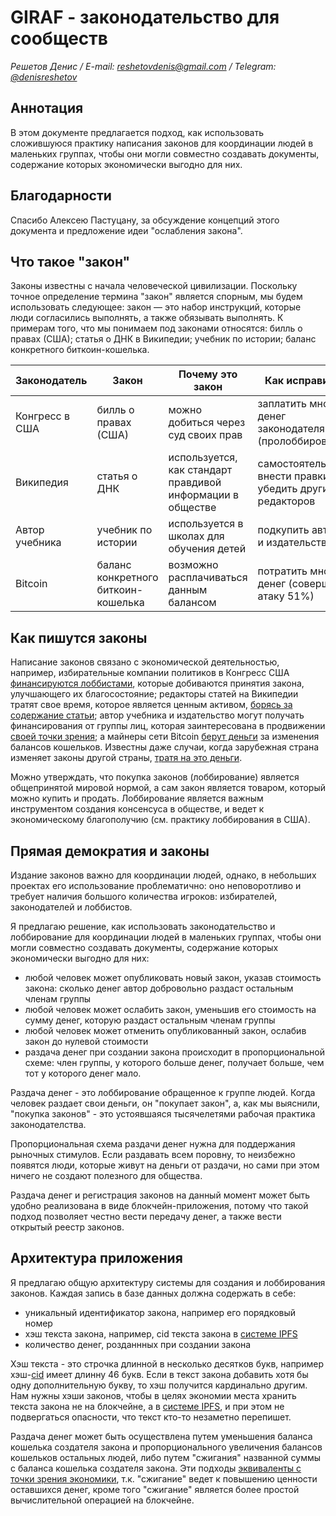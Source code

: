 # GIRAF - законодательство для сообществ

_Решетов Денис / E-mail:_ [_reshetovdenis@gmail.com_](mailto:reshetovdenis@gmail.com) _/ Telegram:_ [_@denisreshetov_](https://t.me/denisreshetov)

## Аннотация

В этом документе предлагается подход, как использовать сложившуюся практику написания законов для координации людей в маленьких группах, чтобы они могли совместно создавать документы, содержание которых экономически выгодно для них.

## Благодарности

Спасибо Алексею Пастуцану, за обсуждение концепций этого документа и предложение идеи "ослабления закона".

## Что такое "закон"

Законы известны с начала человеческой цивилизации. Поскольку точное определение термина "закон" является спорным, мы будем использовать следующее: закон — это набор инструкций, которые люди согласились выполнять, а также обязывать выполнять. К примерам того, что мы понимаем под законами относятся: билль о правах (США); статья о ДНК в Википедии; учебник по истории; баланс конкретного биткоин-кошелька.

| Законодатель | Закон | Почему это закон | Как исправить |
| ----------- | ----------- | ----------- | ----------- |
| Конгресс в США | билль о правах (США) | можно добиться через суд своих прав | заплатить много денег законодателям (пролоббировать) |
| Википедия | статья о ДНК | используется, как стандарт правдивой информации в обществе | самостоятельно внести правки и убедить других редакторов |
| Автор учебника | учебник по истории | используется в школах для обучения детей | подкупить автора и издательство |
| Bitcoin | баланс конкретного биткоин-кошелька | возможно расплачиваться данным балансом | потратить много денег (совершить атаку 51%) |

## Как пишутся законы

Написание законов связано с экономической деятельностью, например, избирательные компании политиков в Конгресс США [финансируются лоббистами](https://en.wikipedia.org/wiki/Lobbying_in_the_United_States), которые добиваются принятия закона, улучшающего их благосостояние; редакторы статей на Википедии тратят свое время, которое является ценным активом, [борясь за содержание статьи](https://en.wikipedia.org/wiki/Wikipedia:Edit_warring); автор учебника и издательство могут получать финансирования от группы лиц, которая заинтересована в продвижении [своей точки зрения](https://meduza.io/feature/2019/10/21/ministerstvo-prosveschenie); а майнеры сети Bitcoin [берут деньги](https://bitcoin.org/bitcoin.pdf) за изменения балансов кошельков. Известны даже случаи, когда зарубежная страна изменяет законы другой страны, [тратя на это деньги](https://www.reuters.com/article/politicsNews/idUSN2450753720071024).

Можно утверждать, что покупка законов (лоббирование) является общепринятой мировой нормой, а сам закон является товаром, который можно купить и продать. Лоббирование является важным инструментом создания консенсуса в обществе, и ведет к экономическому благополучию (см. практику лоббирования в США).

## Прямая демократия и законы

Издание законов важно для координации людей, однако, в небольших проектах его использование проблематично: оно неповоротливо и требует наличия большого количества игроков: избирателей, законодателей и лоббистов.

Я предлагаю решение, как использовать законодательство и лоббирование для координации людей в маленьких группах, чтобы они могли совместно создавать документы, содержание которых экономически выгодно для них:

- любой человек может опубликовать новый закон, указав стоимость закона: сколько денег автор добровольно раздаст остальным членам группы
- любой человек может ослабить закон, уменьшив его стоимость на сумму денег, которую раздаст остальным членам группы
- любой человек может отменить опубликованный закон, ослабив закон до нулевой стоимости
- раздача денег при создании закона происходит в пропорциональной схеме: член группы, у которого больше денег, получает больше, чем тот у которого денег мало.

Раздача денег - это лоббирование обращенное к группе людей. Когда человек раздает свои деньги, он "покупает закон", а, как мы выяснили, "покупка законов" - это устоявшаяся тысячелетями рабочая практика законодателства.

Пропорциональная схема раздачи денег нужна для поддержания рыночных стимулов. Если раздавать всем поровну, то неизбежно появятся люди, которые живут на деньги от раздачи, но сами при этом ничего не создают полезного для общества.

Раздача денег и регистрация законов на данный момент может быть удобно реализована в виде блокчейн-приложения, потому что такой подход позволяет честно вести передачу денег, а также вести открытый реестр законов.

## Архитектура приложения

Я предлагаю общую архитектуру системы для создания и лоббирования законов. Каждая запись в базе данных должна содержать в себе:

- уникальный идентификатор закона, например его порядковый номер
- хэш текста закона, например, cid текста закона в [системе IPFS](https://ipfs.tech/)
- количество денег, розданнных при создании закона

Хэш текста - это строчка длинной в несколько десятков букв, например хэш-[cid](https://docs.filebase.com/ipfs/ipfs-cids) имеет длинну 46 букв. Если в текст закона добавить хотя бы одну дополнительную букву, то хэш получится кардинально другим. Нам нужны хэши законов, чтобы в целях экономии места хранить текста закона не на блокчейне, а в [системе IPFS](https://ipfs.tech/), и при этом не подвергаться опасности, что текст кто-то незаметно перепишет.

Раздача денег может быть осуществлена путем уменьшения баланса кошелька создателя закона и пропорционального увеличения балансов кошельков остальных людей, либо путем "сжигания" названной суммы с баланса кошелька создателя закона. Эти подходы [эквиваленты с точки зрения экономики](https://www.coindesk.com/learn/what-does-it-mean-to-burn-crypto/), т.к. "сжигание" ведет к повышению ценности оставшихся денег, кроме того "сжигание" является более простой вычислительной операцией на блокчейне.